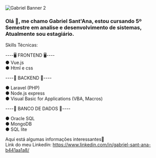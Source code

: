 ![Gabriel Banner 2 ](https://user-images.githubusercontent.com/74156967/102727521-dce72c80-4304-11eb-96ce-00f292ccb9ad.jpg)




### Olá 👋, me chamo Gabriel Sant'Ana, estou cursando 5º Semestre em analise e desenvolvimento de sistemas, Atualmente sou estagiário.<br/> 


Skills Técnicas:


----🖥️ FRONTEND 🖥️----<br/>
● Vue.js<br/>
● Html e css<br/>

----🧩 BACKEND 🧩----<br/>

● Laravel (PHP)<br/>
● Node.js express<br/>
● Visual Basic for Applications (VBA, Macros)<br/>


----🔋 BANCO DE DADOS 🔋----<br/>

● Oracle SQL<br/>
● MongoDB<br/>
● SQL lite<br/>


 
  
  Aqui está algumas informações interessantes🚀  
  Link do meu Linkedin: https://www.linkedin.com/in/gabriel-sant-ana-b441aa1a8/
  
